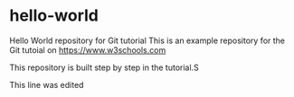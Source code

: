 # hello-world
Hello World repository for Git tutorial
This is an example repository for the Git tutoial on https://www.w3schools.com

This repository is built step by step in the tutorial.S

This line was edited

